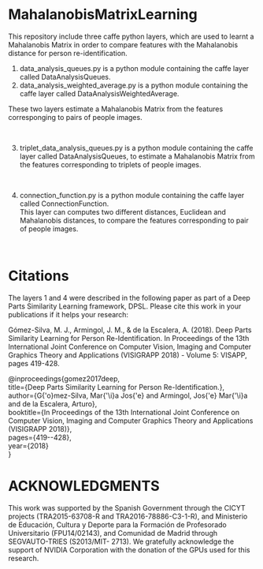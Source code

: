 # MahalanobisMatrixLearning

This repository include three caffe python layers, which are used to learnt a Mahalanobis Matrix in order to compare features with the Mahalanobis distance for person re-identification.

1. data_analysis_queues.py is a python module containing the caffe layer called DataAnalysisQueues.
2. data_analysis_weighted_average.py is a python module containing the caffe layer called DataAnalysisWeightedAverage.

These two layers estimate a Mahalanobis Matrix from the features corresponging to pairs of people images.

<br />

3. triplet_data_analysis_queues.py is a python module containing the caffe layer called DataAnalysisQueues, to estimate a        Mahalanobis Matrix from the features corresponding to triplets of people images.

<br />

4. connection_function.py is a python module containing the caffe layer called ConnectionFunction.<br />
   This layer can computes two different distances, Euclidean and Mahalanobis distances, to compare the features corresponding    to pair of people images. 
<br />

# Citations

The layers 1 and 4 were described in the following paper as part of a Deep Parts Similarity Learning framework, DPSL. Please cite this work in your publications if it helps your research:

Gómez-Silva, M. J., Armingol, J. M., & de la Escalera, A. (2018). Deep Parts Similarity Learning for Person Re-Identification.  In Proceedings of the 13th International Joint Conference on Computer Vision, Imaging and Computer Graphics Theory and Applications (VISIGRAPP 2018) - Volume 5: VISAPP, pages 419-428.

@inproceedings{gomez2017deep,<br />
title={Deep Parts Similarity Learning for Person Re-Identification.},<br />
author={G{'o}mez-Silva, Mar{'\i}a Jos{'e} and Armingol, Jos{'e} Mar{'\i}a and de la Escalera, Arturo}, <br />
booktitle={In Proceedings of the 13th International Joint Conference on Computer Vision, Imaging and Computer Graphics Theory and Applications (VISIGRAPP 2018)}, <br />
pages={419--428}, <br />
year={2018} <br />
}

# ACKNOWLEDGMENTS
This work was supported by the Spanish Government through the CICYT projects (TRA2015-63708-R and TRA2016-78886-C3-1-R), and Ministerio de Educación, Cultura y Deporte para la Formación de Profesorado Universitario (FPU14/02143), and Comunidad de Madrid through SEGVAUTO-TRIES (S2013/MIT- 2713). We gratefully acknowledge the support of NVIDIA Corporation with the donation of the GPUs used for this research.
